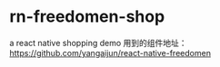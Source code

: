 # rn-freedomen-shop
a react native shopping demo
用到的组件地址：https://github.com/yangaijun/react-native-freedomen

